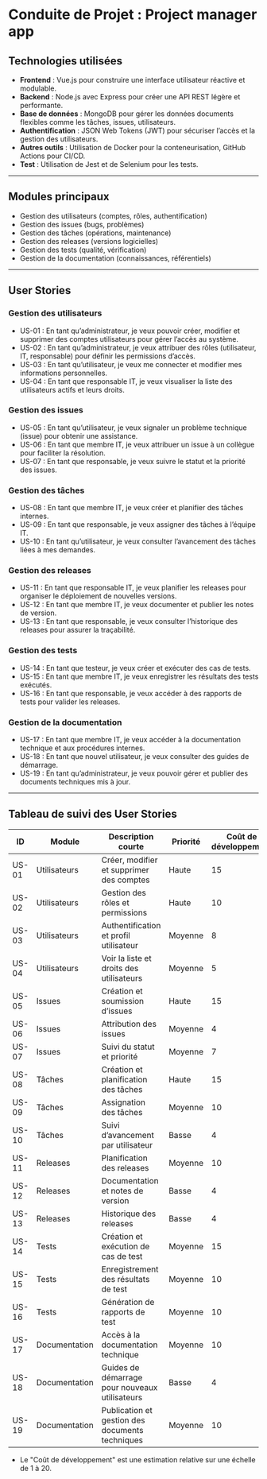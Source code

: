 # Conduite de Projet : Project manager app

## Technologies utilisées
- **Frontend** : Vue.js pour construire une interface utilisateur réactive et modulable.
- **Backend** : Node.js avec Express pour créer une API REST légère et performante.
- **Base de données** : MongoDB pour gérer les données documents flexibles comme les tâches, issues, utilisateurs.
- **Authentification** : JSON Web Tokens (JWT) pour sécuriser l’accès et la gestion des utilisateurs.
- **Autres outils** : Utilisation de Docker pour la conteneurisation, GitHub Actions pour CI/CD.
- **Test** : Utilisation de Jest et de Selenium pour les tests.

---

## Modules principaux
- Gestion des utilisateurs (comptes, rôles, authentification)
- Gestion des issues (bugs, problèmes)
- Gestion des tâches (opérations, maintenance)
- Gestion des releases (versions logicielles)
- Gestion des tests (qualité, vérification)
- Gestion de la documentation (connaissances, référentiels)

---

## User Stories

### Gestion des utilisateurs
- US-01 : En tant qu’administrateur, je veux pouvoir créer, modifier et supprimer des comptes utilisateurs pour gérer l’accès au système.
- US-02 : En tant qu’administrateur, je veux attribuer des rôles (utilisateur, IT, responsable) pour définir les permissions d’accès.
- US-03 : En tant qu’utilisateur, je veux me connecter et modifier mes informations personnelles.
- US-04 : En tant que responsable IT, je veux visualiser la liste des utilisateurs actifs et leurs droits.

### Gestion des issues
- US-05 : En tant qu’utilisateur, je veux signaler un problème technique (issue) pour obtenir une assistance.
- US-06 : En tant que membre IT, je veux attribuer un issue à un collègue pour faciliter la résolution.
- US-07 : En tant que responsable, je veux suivre le statut et la priorité des issues.

### Gestion des tâches
- US-08 : En tant que membre IT, je veux créer et planifier des tâches internes.
- US-09 : En tant que responsable, je veux assigner des tâches à l’équipe IT.
- US-10 : En tant qu’utilisateur, je veux consulter l’avancement des tâches liées à mes demandes.

### Gestion des releases
- US-11 : En tant que responsable IT, je veux planifier les releases pour organiser le déploiement de nouvelles versions.
- US-12 : En tant que membre IT, je veux documenter et publier les notes de version.
- US-13 : En tant que responsable, je veux consulter l’historique des releases pour assurer la traçabilité.

### Gestion des tests
- US-14 : En tant que testeur, je veux créer et exécuter des cas de tests.
- US-15 : En tant que membre IT, je veux enregistrer les résultats des tests exécutés.
- US-16 : En tant que responsable, je veux accéder à des rapports de tests pour valider les releases.

### Gestion de la documentation
- US-17 : En tant que membre IT, je veux accéder à la documentation technique et aux procédures internes.
- US-18 : En tant que nouvel utilisateur, je veux consulter des guides de démarrage.
- US-19 : En tant qu’administrateur, je veux pouvoir gérer et publier des documents techniques mis à jour.



---

## Tableau de suivi des User Stories

| ID    | Module            | Description courte                                  | Priorité | Coût de développement | Statut | Sprint    |
|-------|-------------------|----------------------------------------------------|----------|-----------------------|--------|-----------|
| US-01 | Utilisateurs      | Créer, modifier et supprimer des comptes           | Haute    | 15                    | À faire| Sprint 1  |
| US-02 | Utilisateurs      | Gestion des rôles et permissions                    | Haute    | 10                    | À faire| Sprint 1  |
| US-03 | Utilisateurs      | Authentification et profil utilisateur              | Moyenne  | 8                     | À faire| Sprint 1  |
| US-04 | Utilisateurs      | Voir la liste et droits des utilisateurs            | Moyenne  | 5                     | À faire| Sprint 2  |
| US-05 | Issues            | Création et soumission d’issues                     | Haute    | 15                    | À faire| Sprint 1  |
| US-06 | Issues            | Attribution des issues                               | Moyenne  | 4                     | À faire| Sprint 2  |
| US-07 | Issues            | Suivi du statut et priorité                          | Moyenne  | 7                     | À faire| Sprint 2  |
| US-08 | Tâches            | Création et planification des tâches                | Haute    | 15                    | À faire| Sprint 1  |
| US-09 | Tâches            | Assignation des tâches                               | Moyenne  | 10                    | À faire| Sprint 2  |
| US-10 | Tâches            | Suivi d’avancement par utilisateur                   | Basse    | 4                     | À faire| Sprint 3  |
| US-11 | Releases          | Planification des releases                           | Moyenne  | 10                    | À faire| Sprint 2  |
| US-12 | Releases          | Documentation et notes de version                    | Basse    | 4                     | À faire| Sprint 3  |
| US-13 | Releases          | Historique des releases                              | Basse    | 4                     | À faire| Sprint 3  |
| US-14 | Tests             | Création et exécution de cas de test                 | Moyenne  | 15                    | À faire| Sprint 2  |
| US-15 | Tests             | Enregistrement des résultats de test                 | Moyenne  | 10                    | À faire| Sprint 3  |
| US-16 | Tests             | Génération de rapports de test                       | Moyenne  | 10                    | À faire| Sprint 3  |
| US-17 | Documentation     | Accès à la documentation technique                   | Moyenne  | 10                    | À faire| Sprint 1  |
| US-18 | Documentation     | Guides de démarrage pour nouveaux utilisateurs       | Basse    | 4                     | À faire| Sprint 2  |
| US-19 | Documentation     | Publication et gestion des documents techniques      | Moyenne  | 10                    | À faire| Sprint 3  |

- Le "Coût de développement" est une estimation relative sur une échelle de 1 à 20.

  
